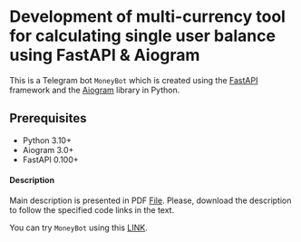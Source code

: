 # Development of multi-currency tool for calculating single user balance using FastAPI & Aiogram

This is a Telegram bot `MoneyBot` which is created using the [FastAPI](https://github.com/tiangolo/fastapi) framework and the [Aiogram](https://github.com/aiogram/aiogram) library in Python.

## Prerequisites

- Python 3.10+
- Aiogram 3.0+
- FastAPI 0.100+

#### Description

Main description is presented in PDF [File](https://github.com/erastoff/MoneyBot/blob/master/Final%20Project%20-%20TGbot%20-%20Erastov.pdf). Please, download the description to follow the specified code links in the text.

You can try `MoneyBot` using this [LINK](https://t.me/YY_money_bot).